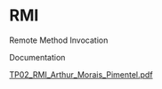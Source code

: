 # RMI
Remote Method Invocation

Documentation

[TP02_RMI_Arthur_Morais_Pimentel.pdf](https://github.com/arthur-mp/RMI/files/9819986/TP02_RMI_Arthur_Morais_Pimentel.pdf)
